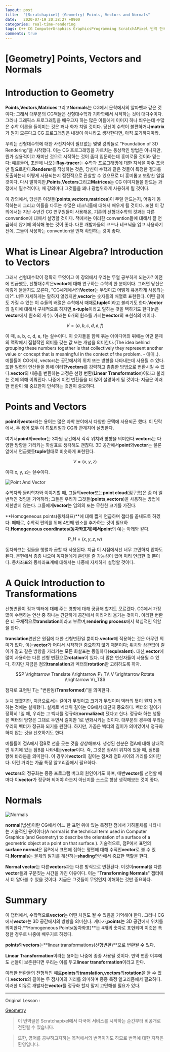 ```yaml
---
layout: post
title:  "[Scratchapixel] (Geometry) Points, Vectors and Normals"
date:   2020-07-19 20:38:27 +0900
categories: real-time-rendering
tags: C++ CG ComputerGraphics GraphicsProgramming ScratchAPixel 번역 한국어
comments: true  
---
```

# \[Geometry\] Points, Vectors and Normals

# **Introduction to Geometry**

**Points**,**Vectors**,**Matrices**그리고**Normals**는 CG에서 문학에서의 알파벳과 같은 것이다; 그래서 대부분의 CG책들은 선형대수학과 기하학에서 시작하는 것이 대다수이다. 그러나 그래픽스 프로그래밍을 배우고자 하는 많은 이들에게 이미지 하나 띄우는데 수많은 수학 이론을 들이미는 것은 꽤나 화가 치밀 것이다. 당신이 수학이 불편하거나**matrix**가 뭔지 모른다고 CG 프로그래밍은 내것이 아니라고 생각한다면, 아직 포기하지마라.

우리는 선형대수학에 대한 사전지식이 필요없는 몇몇 강의들로 "Foundation of 3D Rendering"을 시작했다. 이는 CG 프로그래밍을 가르치는 통상적인 방법은 아니지만, 뭔가 실용적이고 재미난 것으로 시작하는 것이 좀더 입문하는데 흥미로울 것이라 믿는다: 예를들어, 초반에 나오는**Ray-tracer**는 수학과 프로그래밍에 대한 지식을 아주 조금만 필요로한다.**Renderer**를 작성하는 것은, 당신이 수학과 같은 것들이 특정한 결과를 도출하는데 어떻게 사용되는지 점진적으로 관찰할 수 있으므로 더 흥미롭고 보람찬 일일 것이다. 다시 말하지만,**Points**,**Vectors**그리고**Matrices**는 CG 이미지들을 만드는 과정에서 필수적이다; 매 강의마다 그것들을 꽤나 광범위하게 사용하게 될 것이다.

이 강의에서, 당신은 이것들(**points**,**vectors**,**matrices**)이 무얼 만드는지, 어떻게 동작하는지 그리고 이들을 다루는 수많은 테크닉들에 대해서 배우게 될 것이다. 또한 이 강의에서는 지난 수년간 CG 연구원들이 사용해온, 기존의 선형대수학의 것과는 다른 convention에 대해서 설명할 것이다. 책에서는 이러한 convention들에 대해서 잘 언급하지 않기에 의식해 놓는 것이 좋다. 다른 개발자들의 코드나 테크닉을 읽고 사용하기 전에, 그들이 사용하는 convention을 먼저 확인하는 것이 좋다.

# **What is Linear Algebra? Introduction to Vectors**

그래서 선형대수학이 정확히 무엇이고 이 강의에서 우리는 무얼 공부하게 되는가? 이전에 언급했듯, 선형대수학은**vector**에 대해 연구하는 수학의 한 분야이다. 그러면 당신은 이렇게 물을지도 모른다, "CG세계에서의**Vector**는 무엇이고 어떻게 유용하게 사용되는데?". 너무 자세하게는 말하지 않겠지만,**vector**는 숫자들의 배열로 표현된다. 어떤 길이도 가질 수 있는 이 수들의 배열은 수학에서 때때로**tuple**이라고 불리기도 한다.**Vector**의 길이에 대해서 구체적으로 하자면,**n-tuple**이라고 말하는 것을 택하기도 한다(n은**vector**에서 원소의 개수). 아래는 6개의 원소를 가지는**vector**의 표현식의 예이다.

$$V = (a, b, c, d, e, f)$$

이 때, a, b, c, d, e, f는 실수이다. 이 숫자들을 함께 묶는 아이디어의 뒤에는 어떤 문제의 맥락에서 집합적인 의미를 갖는 값 또는 개념을 의미한다.(The idea behind grouping these numbers together is that collectively they represent another value or concept that is meaningful in the context of the problem. - 애매..). 예를들어 CG에서, vectors는 공간에서의 위치 또는 방향을 나타내는데 사용될 수 있다. 또한 일련의 연산들을 통해 이러한**vectors**를 강력하고 촘촘한 방법으로 변환시킬 수 있다.**vector**의 내용을 변환하는 과정은 선형 변환(**Linear Transformatio**n)이라고 불리는 것에 의해 이뤄진다. 나중에 이런 변환들을 더 많이 설명하게 될 것이다; 지금은 이러한 변환이 왜 중요한지 인식하는 것만이 중요하다.

# Points and Vectors

**point**와**vector**라는 용어는 많은 과학 분야에서 다양한 문맥에 사용되곤 했다. 이 단락에서, 두 용어 모두 이 튜토리얼과 CG와 관계지어 설명한다.

여기서**point**와**vector**는 3차원 공간에서 각각 위치와 방향을 의미한다.**vectors**는 다양한 방향을 가리키는 화살표로 생각해도 괜찮다. 3D 공간에서**point**와**vector**는 물론 앞에서 언급했듯**tuple**형태로 비슷하게 표현된다.

$$V = (x, y, z)$$

이때 x, y, z는 실수이다.

![Point And Vector](https://snowapril.github.io/assets/img/post_img/pointandvector.png)  

수학자와 물리학자와 이야기할 때, 그들의**vector**또는**point cloud**(점구름)은 좀 더 일반적인 것임을 기억하라; 그들은 우리가 그것들(**points**,**vectors**)을 사용하는 방법에 제한받지 않는다. 그들에게**vector**는 임의의 또는 무한한 크기를 가진다.

**Homogeneous points(동차좌표)**에 대해 짧게 언급하며 챕터를 끝내도록 하겠다. 때때로, 수학적 편의를 위해 4번째 원소를 추가하는 것이 필요하다.**Homogeneous coordinates(동차좌표계)**에서**point**의 예는 아래와 같다.

$$P\_H = (x, y, z, w)$$

동차좌표는 점들을 행렬과 곱할 때 사용된다. 지금 이 시점에서선 너무 고민하지 않아도 된다. 문헌에서 종종 나오며 독자들에게 혼란을 줄 가능성이 있어 미리 언급한 것 뿐이다. 동차좌표와 동차좌표계에 대해서는 나중에 자세하게 설명할 것이다.

# A Quick Introduction to Transformations

선형변환이 점과 벡터에 대해 주는 영향에 대해 궁금해 할지도 모르겠다. CG에서 가장 많이 수행하는 연산 중 하나는 간단하게 공간에서 이리저리 옮기는 것이다. 이러한 변환은 더 구체적으로**translation**이라고 부르며,**rendering process**에서 핵심적인 역할을 한다.

**translation**연산은 원점에 대한 선형변환일 뿐이다.**vector**에 적용하는 것은 아무런 의미가 없다. 이는**vector**가 어디서 시작하던 중요하지 않기 때문이다; 위치와 상관없이 길이가 같고 같은 방향을 가리키는 모든 화살표는 동일하다(**equivalent**). 대신,**vector**에많이 사용하는 다른 선형 변환으로**rotation**이 있다. 더 많은 연산자들이 사용될 수 있다, 하지만 지금은 점의**translation**과 벡터의**rotation**만 고려하도록 하자.

$$P \\rightarrow Translate \\rightarrow P\_T\\ V \\rightarrow Rotate \\rightarrow V\_T$$

첨자로 표현된 T는 "변환됨(**Transformed**)"을 의미한다.

눈치 챘겠지만, 지금으로서는 길이가 무엇이고 크기가 무엇이며 벡터의 뜻이 뭔지 논의하는 것에는 실패했다. 실제로 벡터위 길이는 CG에서 대단히 중요하다. 벡터의 길이가 정확히 1일 때, 우리는 그 벡터를 정규화(**normalized**) 됐다고 한다. 정규화 하는 행동은 벡터의 방향은 그대로 두면서 길이만 1로 변화시키는 것이다. 대부분의 경우에 우리는 우리의 벡터가 정규화 되기를 원한다. 하지만, 가끔은 벡터의 길이가 의미있어서 정규화하지 않는 것을 선호하기도 한다.

예를들어 점A에서 점B로 선을 긋는 것을 상상해보자. 생성된 선분은 점A에 대해 상대적인 위치에 있는 점B를 나타내는**vector**이다. 즉, 그것은 점A의 위치에 있을 때, 점B를 향해 바라봄을 의미한다. 이 경우에**vector**의 길이는 점A와 점B 사이의 거리를 의미한다. 이런 거리는 가끔 특정 알고리즘에서 필요하다.

**vectors**의 정규화는 종종 프로그램 버그의 원인이기도 하며, 매번**vector**를 선언할 때마다 이**vector**가 정규화 되어야 하는지 아닌지를 스스로 항상 생각해보는 것이 좋다.

# Normals

![Normals](https://snowapril.github.io/assets/img/post_img/normal.png) 

**normal**(법선)이란 CG에서 어느 한 표면 위에 있는 특정한 점에서 기하물체를 나타내는 기술적인 용어이다(A normal is the technical term used in Computer Graphics (and Geometry) to describe the orientation of a surface of a geometric object at a point on that surface.). 기술적으로, 점P에서 표면의**surface normal**은 점P에서 표면에 접하는 평면에 대해 수직인**vector**로 볼 수 있다.**Normals**는 물체의 밝기를 계산하는**shading**연산에서 중요한 역할을 한다.

**Normal vector**는 다른**vectors**과는 다른 방식으로 변환된다. 이것이**normal**을 다른**vector**들과 구분짓는 시간을 가진 이유이다. 이는 "**Transforming Normals**" 챕터에서 더 알아볼 수 있을 것이다. 지금은 그것들이 무엇인지 이해하는 것만 중요하다.

# Summary

이 챕터에서, 수학적으로**vector**는 어떤 차원도 될 수 있음을 기억해야 한다. 그러나 CG에서**vector**는 3D 공간에서의 방향을 의미한다. 게다가,**points**는 3D 공간에서 위치를 의미한다.**Homogeneous Points(동차좌표)**는 4개의 숫자로 표현되며 이것은 특정한 경우로 나중에 배우기로 하겠다.

**points**와**vectors**는**linear transformations(선형변환)**으로 변환될 수 있다.

**Linear Transformation**이라는 용어는 나중에 종종 사용될 것이다. 만약 변환 이후에도 선들이 보존된다면 우리는 이를 두고**linear transformation**이라고 한다.

이러한 변환들의 전형적인 예로**points**의**translation**,**vectors**의**rotation**을 들 수 있다.**vectors**의 길이는 두 점사이의 거리를 의미하며 종종 특정 알고리즘에서 필요하다. 이러한 이유로 개발자는**vector**를 정규화 할지 말지 고민해볼 필요가 있다.

---

Original Lesson :

[Geometry](https://www.scratchapixel.com/lessons/mathematics-physics-for-computer-graphics/geometry)

> 이 번역글은 Scratchapixel에서 다국어 서비스를 시작하는 순간부터 비공개로 전환될 수 있습니다.

> 또한, 영어를 공부하고자하는 목적에서의 번역이기도 하므로 번역에 대한 지적은 환영입니다.
